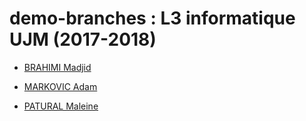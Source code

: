 # demo-branches : L3 informatique UJM (2017-2018)

* [BRAHIMI Madjid](students/mbrahimi.md "Madjid BRAHIMI, camarade...")
* [MARKOVIC Adam](students/adamkin.md "Adam MARKOVIC, 'sup")

* [PATURAL Maleine](students/mpatural)